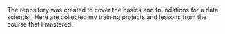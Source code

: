 The repository was created to cover the basics and foundations for a data scientist. Here are collected my training projects and lessons from the course that I mastered.
